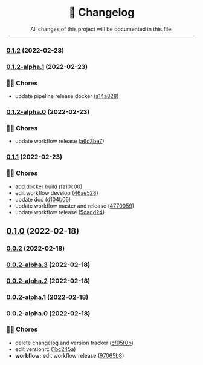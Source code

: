 <div align="center"><h1>📝 Changelog</h1><p>All changes of this project will be documented in this file.</p></div>

---

### [0.1.2](https://github.com/rudemex/test-nestjs-starter/compare/v0.1.2-alpha.1...v0.1.2) (2022-02-23)

### [0.1.2-alpha.1](https://github.com/rudemex/test-nestjs-starter/compare/v0.1.2-alpha.0...v0.1.2-alpha.1) (2022-02-23)


### 👨‍💻 Chores

* update pipeline release docker ([a14a828](https://github.com/rudemex/test-nestjs-starter/commit/a14a828d1dd339d5136d5e876fd4d8b1b7bb4d50))

### [0.1.2-alpha.0](https://github.com/rudemex/test-nestjs-starter/compare/v0.1.1...v0.1.2-alpha.0) (2022-02-23)


### 👨‍💻 Chores

* update workflow release ([a6d3be7](https://github.com/rudemex/test-nestjs-starter/commit/a6d3be733be1f551422ee04d8e7b0827e83a68fb))

### [0.1.1](https://github.com/rudemex/test-nestjs-starter/compare/v0.1.0...v0.1.1) (2022-02-23)


### 👨‍💻 Chores

* add docker build ([fa10c00](https://github.com/rudemex/test-nestjs-starter/commit/fa10c005868a8e3fa8710d1b3402a3c0555f1147))
* edit workflow develop ([46ae528](https://github.com/rudemex/test-nestjs-starter/commit/46ae52845fe14ae1139c6dca188359718712e8d2))
* update doc ([d104b05](https://github.com/rudemex/test-nestjs-starter/commit/d104b05a8962cad1b288c21200cdf517a0b18c8a))
* update workflow master and release ([4770059](https://github.com/rudemex/test-nestjs-starter/commit/47700595cb93db43c80801d1cbd766cb1e98e0d2))
* update workflow release ([5dadd24](https://github.com/rudemex/test-nestjs-starter/commit/5dadd24f3b1c8a4b23bfe70f80529b0319de56e0))

## [0.1.0](https://github.com/rudemex/test-nestjs-starter/compare/v0.0.2...v0.1.0) (2022-02-18)

### [0.0.2](https://github.com/rudemex/test-nestjs-starter/compare/v0.0.2-alpha.3...v0.0.2) (2022-02-18)

### [0.0.2-alpha.3](https://github.com/rudemex/test-nestjs-starter/compare/v0.0.2-alpha.2...v0.0.2-alpha.3) (2022-02-18)

### [0.0.2-alpha.2](https://github.com/rudemex/test-nestjs-starter/compare/v0.0.2-alpha.1...v0.0.2-alpha.2) (2022-02-18)

### [0.0.2-alpha.1](https://github.com/rudemex/test-nestjs-starter/compare/v0.0.2-alpha.0...v0.0.2-alpha.1) (2022-02-18)

### 0.0.2-alpha.0 (2022-02-18)


### 👨‍💻 Chores

* delete changelog and version tracker ([cf05f0b](https://github.com/rudemex/test-nestjs-starter/commit/cf05f0b46ba044dd45d95f3e2643cef3b4e6aa4f))
* edit versionrc ([1bc245a](https://github.com/rudemex/test-nestjs-starter/commit/1bc245a64f6ced7b68f73409aeaa58f08ac4f572))
* **workflow:** edit workflow release ([97065b8](https://github.com/rudemex/test-nestjs-starter/commit/97065b823c258e4fb13979bd4701a543c2b3d794))
